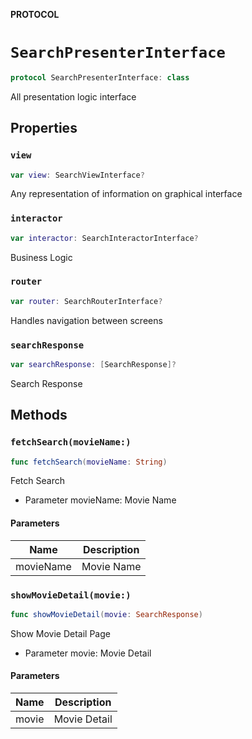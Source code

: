 **PROTOCOL**

# `SearchPresenterInterface`

```swift
protocol SearchPresenterInterface: class
```

All presentation logic interface

## Properties
### `view`

```swift
var view: SearchViewInterface?
```

Any representation of information on graphical interface

### `interactor`

```swift
var interactor: SearchInteractorInterface?
```

Business Logic

### `router`

```swift
var router: SearchRouterInterface?
```

Handles navigation between screens

### `searchResponse`

```swift
var searchResponse: [SearchResponse]?
```

Search Response

## Methods
### `fetchSearch(movieName:)`

```swift
func fetchSearch(movieName: String)
```

Fetch Search
- Parameter movieName: Movie Name

#### Parameters

| Name | Description |
| ---- | ----------- |
| movieName | Movie Name |

### `showMovieDetail(movie:)`

```swift
func showMovieDetail(movie: SearchResponse)
```

Show Movie Detail Page
- Parameter movie: Movie Detail

#### Parameters

| Name | Description |
| ---- | ----------- |
| movie | Movie Detail |